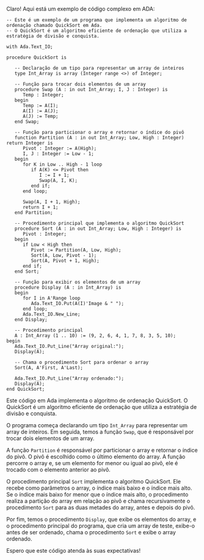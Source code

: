 Claro! Aqui está um exemplo de código complexo em ADA:

```
-- Este é um exemplo de um programa que implementa um algoritmo de ordenação chamado QuickSort em Ada.
-- O QuickSort é um algoritmo eficiente de ordenação que utiliza a estratégia de divisão e conquista.

with Ada.Text_IO;

procedure QuickSort is

   -- Declaração de um tipo para representar um array de inteiros
   type Int_Array is array (Integer range <>) of Integer;

   -- Função para trocar dois elementos de um array
   procedure Swap (A : in out Int_Array; I, J : Integer) is
      Temp : Integer;
   begin
      Temp := A(I);
      A(I) := A(J);
      A(J) := Temp;
   end Swap;

   -- Função para particionar o array e retornar o índice do pivô
   function Partition (A : in out Int_Array; Low, High : Integer) return Integer is
      Pivot : Integer := A(High);
      I, J : Integer := Low - 1;
   begin
      for K in Low .. High - 1 loop
         if A(K) <= Pivot then
            I := I + 1;
            Swap(A, I, K);
         end if;
      end loop;

      Swap(A, I + 1, High);
      return I + 1;
   end Partition;

   -- Procedimento principal que implementa o algoritmo QuickSort
   procedure Sort (A : in out Int_Array; Low, High : Integer) is
      Pivot : Integer;
   begin
      if Low < High then
         Pivot := Partition(A, Low, High);
         Sort(A, Low, Pivot - 1);
         Sort(A, Pivot + 1, High);
      end if;
   end Sort;

   -- Função para exibir os elementos de um array
   procedure Display (A : in Int_Array) is
   begin
      for I in A'Range loop
         Ada.Text_IO.Put(A(I)'Image & " ");
      end loop;
      Ada.Text_IO.New_Line;
   end Display;

   -- Procedimento principal
   A : Int_Array (1 .. 10) := (9, 2, 6, 4, 1, 7, 8, 3, 5, 10);
begin
   Ada.Text_IO.Put_Line("Array original:");
   Display(A);
   
   -- Chama o procedimento Sort para ordenar o array
   Sort(A, A'First, A'Last);
   
   Ada.Text_IO.Put_Line("Array ordenado:");
   Display(A);
end QuickSort;
```

Este código em Ada implementa o algoritmo de ordenação QuickSort. O QuickSort é um algoritmo eficiente de ordenação que utiliza a estratégia de divisão e conquista. 

O programa começa declarando um tipo `Int_Array` para representar um array de inteiros. Em seguida, temos a função `Swap`, que é responsável por trocar dois elementos de um array.

A função `Partition` é responsável por particionar o array e retornar o índice do pivô. O pivô é escolhido como o último elemento do array. A função percorre o array e, se um elemento for menor ou igual ao pivô, ele é trocado com o elemento anterior ao pivô.

O procedimento principal `Sort` implementa o algoritmo QuickSort. Ele recebe como parâmetros o array, o índice mais baixo e o índice mais alto. Se o índice mais baixo for menor que o índice mais alto, o procedimento realiza a partição do array em relação ao pivô e chama recursivamente o procedimento `Sort` para as duas metades do array, antes e depois do pivô.

Por fim, temos o procedimento `Display`, que exibe os elementos do array, e o procedimento principal do programa, que cria um array de teste, exibe-o antes de ser ordenado, chama o procedimento `Sort` e exibe o array ordenado.

Espero que este código atenda às suas expectativas!
